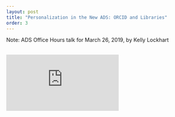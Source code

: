```yaml
---
layout: post
title: "Personalization in the New ADS: ORCID and Libraries"
order: 3
---
```


Note: ADS Office Hours talk for March 26, 2019, by Kelly Lockhart

<br>
<div class="scalable scalable-16-9">
  <div class="scalable-content">
    <iframe src="https://www.youtube.com/embed/jG4-PQJqZEM" frameborder="0" allow="autoplay; encrypted-media" allowfullscreen></iframe>
  </div>
</div>
